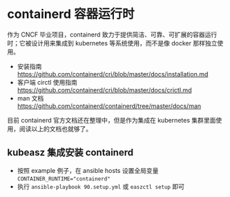 # containerd 容器运行时

作为 CNCF 毕业项目，containerd 致力于提供简洁、可靠、可扩展的容器运行时；它被设计用来集成到 kubernetes 等系统使用，而不是像 docker 那样独立使用。

- 安装指南 https://github.com/containerd/cri/blob/master/docs/installation.md
- 客户端 circtl 使用指南 https://github.com/containerd/cri/blob/master/docs/crictl.md
- man 文档 https://github.com/containerd/containerd/tree/master/docs/man

目前 containerd 官方文档还在整理中，但是作为集成在 kubernetes 集群里面使用，阅读以上的文档也就够了。

## kubeasz 集成安装 containerd

- 按照 example 例子，在 ansible hosts 设置全局变量 `CONTAINER_RUNTIME="containerd"`
- 执行 `ansible-playbook 90.setup.yml` 或 `easzctl setup` 即可
